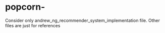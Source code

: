 # popcorn-
Consider only andrew_ng_recommender_system_implementation file.
 Other files are just for references
